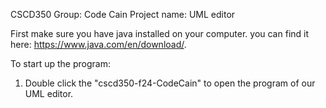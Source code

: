 CSCD350 
Group: Code Cain
Project name: UML editor

First make sure you have java installed on your computer.
you can find it here: https://www.java.com/en/download/.


To start up the program:
1. Double click the "cscd350-f24-CodeCain" to open the program of our UML editor.